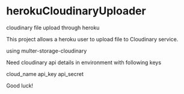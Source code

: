 # herokuCloudinaryUploader
cloudinary file upload through heroku

This project allows a heroku user to upload file to Cloudinary service.

using multer-storage-cloudinary

Need cloudinary api details in environment with following keys

cloud_name
api_key
api_secret


Good luck!
